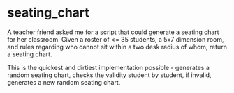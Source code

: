 # seating_chart

A teacher friend asked me for a script that could generate a seating chart for her classroom. Given a roster of <= 35 students, a 5x7 dimension room, and rules regarding who cannot sit within a two desk radius of whom, return a seating chart.

This is the quickest and dirtiest implementation possible - generates a random seating chart, checks the validity student by student, if invalid, generates a new random seating chart. 
